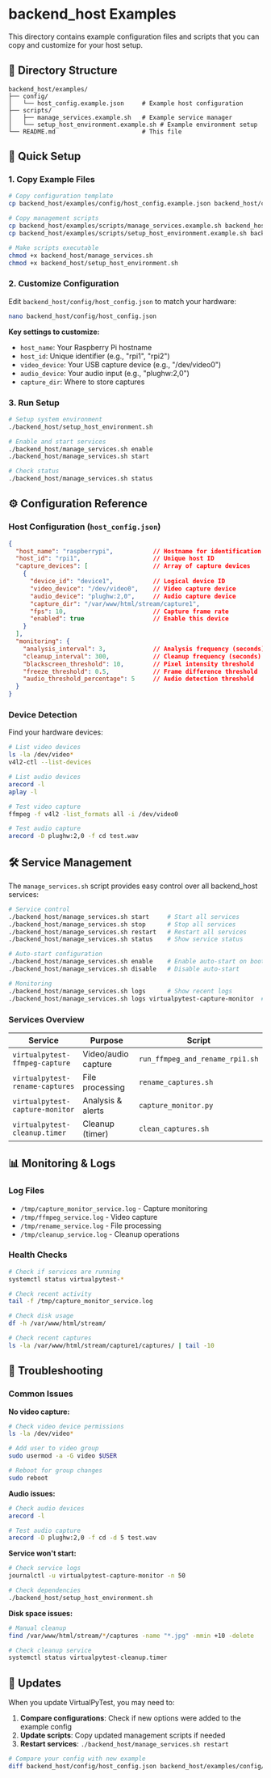 # backend_host Examples

This directory contains example configuration files and scripts that you can copy and customize for your host setup.

## 📁 Directory Structure

```
backend_host/examples/
├── config/
│   └── host_config.example.json     # Example host configuration
├── scripts/
│   ├── manage_services.example.sh   # Example service manager
│   └── setup_host_environment.example.sh # Example environment setup
└── README.md                        # This file
```

## 🚀 Quick Setup

### 1. Copy Example Files

```bash
# Copy configuration template
cp backend_host/examples/config/host_config.example.json backend_host/config/host_config.json

# Copy management scripts
cp backend_host/examples/scripts/manage_services.example.sh backend_host/manage_services.sh
cp backend_host/examples/scripts/setup_host_environment.example.sh backend_host/setup_host_environment.sh

# Make scripts executable
chmod +x backend_host/manage_services.sh
chmod +x backend_host/setup_host_environment.sh
```

### 2. Customize Configuration

Edit `backend_host/config/host_config.json` to match your hardware:

```bash
nano backend_host/config/host_config.json
```

**Key settings to customize:**
- `host_name`: Your Raspberry Pi hostname
- `host_id`: Unique identifier (e.g., "rpi1", "rpi2")
- `video_device`: Your USB capture device (e.g., "/dev/video0")
- `audio_device`: Your audio input (e.g., "plughw:2,0")
- `capture_dir`: Where to store captures

### 3. Run Setup

```bash
# Setup system environment
./backend_host/setup_host_environment.sh

# Enable and start services
./backend_host/manage_services.sh enable
./backend_host/manage_services.sh start

# Check status
./backend_host/manage_services.sh status
```

## ⚙️ Configuration Reference

### Host Configuration (`host_config.json`)

```json
{
  "host_name": "raspberrypi",           // Hostname for identification
  "host_id": "rpi1",                    // Unique host ID
  "capture_devices": [                  // Array of capture devices
    {
      "device_id": "device1",           // Logical device ID
      "video_device": "/dev/video0",    // Video capture device
      "audio_device": "plughw:2,0",     // Audio capture device
      "capture_dir": "/var/www/html/stream/capture1",
      "fps": 10,                        // Capture frame rate
      "enabled": true                   // Enable this device
    }
  ],
  "monitoring": {
    "analysis_interval": 3,             // Analysis frequency (seconds)
    "cleanup_interval": 300,            // Cleanup frequency (seconds)
    "blackscreen_threshold": 10,        // Pixel intensity threshold
    "freeze_threshold": 0.5,            // Frame difference threshold
    "audio_threshold_percentage": 5     // Audio detection threshold
  }
}
```

### Device Detection

Find your hardware devices:

```bash
# List video devices
ls -la /dev/video*
v4l2-ctl --list-devices

# List audio devices  
arecord -l
aplay -l

# Test video capture
ffmpeg -f v4l2 -list_formats all -i /dev/video0

# Test audio capture
arecord -D plughw:2,0 -f cd test.wav
```

## 🛠️ Service Management

The `manage_services.sh` script provides easy control over all backend_host services:

```bash
# Service control
./backend_host/manage_services.sh start     # Start all services
./backend_host/manage_services.sh stop      # Stop all services  
./backend_host/manage_services.sh restart   # Restart all services
./backend_host/manage_services.sh status    # Show service status

# Auto-start configuration
./backend_host/manage_services.sh enable    # Enable auto-start on boot
./backend_host/manage_services.sh disable   # Disable auto-start

# Monitoring
./backend_host/manage_services.sh logs      # Show recent logs
./backend_host/manage_services.sh logs virtualpytest-capture-monitor  # Specific service logs
```

### Services Overview

| Service | Purpose | Script |
|---------|---------|---------|
| `virtualpytest-ffmpeg-capture` | Video/audio capture | `run_ffmpeg_and_rename_rpi1.sh` |
| `virtualpytest-rename-captures` | File processing | `rename_captures.sh` |
| `virtualpytest-capture-monitor` | Analysis & alerts | `capture_monitor.py` |
| `virtualpytest-cleanup.timer` | Cleanup (timer) | `clean_captures.sh` |

## 📊 Monitoring & Logs

### Log Files

- `/tmp/capture_monitor_service.log` - Capture monitoring
- `/tmp/ffmpeg_service.log` - Video capture
- `/tmp/rename_service.log` - File processing
- `/tmp/cleanup_service.log` - Cleanup operations

### Health Checks

```bash
# Check if services are running
systemctl status virtualpytest-*

# Check recent activity
tail -f /tmp/capture_monitor_service.log

# Check disk usage
df -h /var/www/html/stream/

# Check recent captures
ls -la /var/www/html/stream/capture1/captures/ | tail -10
```

## 🔧 Troubleshooting

### Common Issues

**No video capture:**
```bash
# Check video device permissions
ls -la /dev/video*

# Add user to video group
sudo usermod -a -G video $USER

# Reboot for group changes
sudo reboot
```

**Audio issues:**
```bash
# Check audio devices
arecord -l

# Test audio capture
arecord -D plughw:2,0 -f cd -d 5 test.wav
```

**Service won't start:**
```bash
# Check service logs
journalctl -u virtualpytest-capture-monitor -n 50

# Check dependencies
./backend_host/setup_host_environment.sh
```

**Disk space issues:**
```bash
# Manual cleanup
find /var/www/html/stream/*/captures -name "*.jpg" -mmin +10 -delete

# Check cleanup service
systemctl status virtualpytest-cleanup.timer
```

## 🔄 Updates

When you update VirtualPyTest, you may need to:

1. **Compare configurations**: Check if new options were added to the example config
2. **Update scripts**: Copy updated management scripts if needed
3. **Restart services**: `./backend_host/manage_services.sh restart`

```bash
# Compare your config with new example
diff backend_host/config/host_config.json backend_host/examples/config/host_config.example.json
``` 